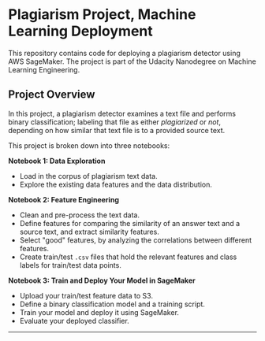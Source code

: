 # Plagiarism Project, Machine Learning Deployment

This repository contains code for deploying a plagiarism detector using AWS SageMaker. The project is part of the Udacity Nanodegree on Machine Learning Engineering.

## Project Overview

In this project, a plagiarism detector examines a text file and performs binary classification; labeling that file as either *plagiarized* or *not*, depending on how similar that text file is to a provided source text.

This project is broken down into three notebooks:

**Notebook 1: Data Exploration**
* Load in the corpus of plagiarism text data.
* Explore the existing data features and the data distribution.

**Notebook 2: Feature Engineering**

* Clean and pre-process the text data.
* Define features for comparing the similarity of an answer text and a source text, and extract similarity features.
* Select "good" features, by analyzing the correlations between different features.
* Create train/test `.csv` files that hold the relevant features and class labels for train/test data points.

**Notebook 3: Train and Deploy Your Model in SageMaker**

* Upload your train/test feature data to S3.
* Define a binary classification model and a training script.
* Train your model and deploy it using SageMaker.
* Evaluate your deployed classifier.

---

